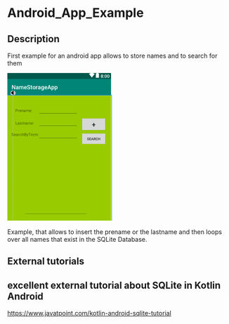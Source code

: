 # Android_App_Example

## Description
First example for an android app allows to store names and to search for them

![alt text](https://github.com/nthomasCUBE/Android_App_Example/blob/master/Figure1b.png)

Example, that allows to insert the prename or the lastname
and then loops over all names that exist in the SQLite Database.

## External tutorials

## excellent external tutorial about SQLite in Kotlin Android
https://www.javatpoint.com/kotlin-android-sqlite-tutorial
